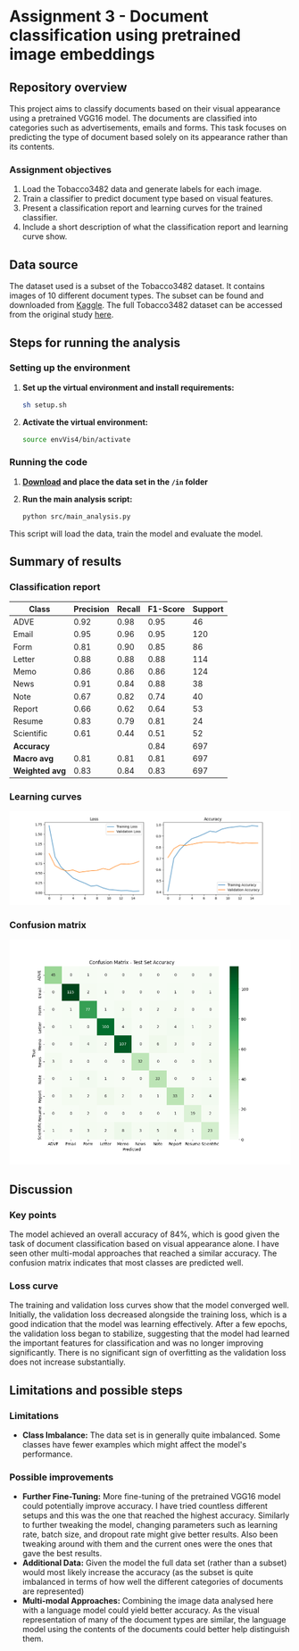 # Assignment 3 - Document classification using pretrained image embeddings

## Repository overview

This project aims to classify documents based on their visual appearance using a pretrained VGG16 model. The documents are classified into categories such as advertisements, emails and forms. This task focuses on predicting the type of document based solely on its appearance rather than its contents.

### Assignment objectives
1. Load the Tobacco3482 data and generate labels for each image.
2. Train a classifier to predict document type based on visual features.
3. Present a classification report and learning curves for the trained classifier.
4. Include a short description of what the classification report and learning curve show.

## Data source

The dataset used is a subset of the Tobacco3482 dataset. It contains images of 10 different document types. The subset can be found and downloaded from [Kaggle](https://www.kaggle.com/datasets/patrickaudriaz/tobacco3482jpg?resource=download). The full Tobacco3482 dataset can be accessed from the original study [here](https://dl.acm.org/doi/abs/10.1145/1148170.1148307).


## Steps for running the analysis

### Setting up the environment
1. **Set up the virtual environment and install requirements:**
    ```bash
    sh setup.sh
    ```
2. **Activate the virtual environment:**
    ```bash
    source envVis4/bin/activate
    ```

### Running the code
1. **[Download](https://www.kaggle.com/datasets/patrickaudriaz/tobacco3482jpg?resource=download) and place the data set in the `/in` folder**

2. **Run the main analysis script:**
    ```bash
    python src/main_analysis.py
    ```
This script will load the data, train the model and evaluate the model.

## Summary of results
### Classification report

| Class        | Precision | Recall | F1-Score | Support |
|--------------|-----------|--------|----------|---------|
| ADVE         | 0.92      | 0.98   | 0.95     | 46      |
| Email        | 0.95      | 0.96   | 0.95     | 120     |
| Form         | 0.81      | 0.90   | 0.85     | 86      |
| Letter       | 0.88      | 0.88   | 0.88     | 114     |
| Memo         | 0.86      | 0.86   | 0.86     | 124     |
| News         | 0.91      | 0.84   | 0.88     | 38      |
| Note         | 0.67      | 0.82   | 0.74     | 40      |
| Report       | 0.66      | 0.62   | 0.64     | 53      |
| Resume       | 0.83      | 0.79   | 0.81     | 24      |
| Scientific   | 0.61      | 0.44   | 0.51     | 52      |
| **Accuracy** |           |        | 0.84     | 697     |
| **Macro avg**| 0.81      | 0.81   | 0.81     | 697     |
| **Weighted avg** | 0.83  | 0.84   | 0.83     | 697     |

### Learning curves
![Learning Curves](https://github.com/BayesianBoi/cds-visual/blob/main/assignments/assignment%203/out/loss_curve.png)

### Confusion matrix
![Confusion Matrix](https://github.com/BayesianBoi/cds-visual/blob/main/assignments/assignment%203/out/confusion_matrix.png)

## Discussion
### Key points
The model achieved an overall accuracy of 84%, which is good given the task of document classification based on visual appearance alone. I have seen other multi-modal approaches that reached a similar accuracy. The confusion matrix indicates that most classes are predicted well.

### Loss curve
The training and validation loss curves show that the model converged well. Initially, the validation loss decreased alongside the training loss, which is a good indication that the model was learning effectively. After a few epochs, the validation loss began to stabilize, suggesting that the model had learned the important features for classification and was no longer improving significantly. There is no significant sign of overfitting as the validation loss does not increase substantially.

## Limitations and possible steps
### Limitations 
- **Class Imbalance:** The data set is in generally quite imbalanced. Some classes have fewer examples which might affect the model's performance.

### Possible improvements
- **Further Fine-Tuning:** More fine-tuning of the pretrained VGG16 model could potentially improve accuracy. I have tried countless different setups and this was the one that reached the highest accuracy. Similarly to further tweaking the model, changing parameters such as learning rate, batch size, and dropout rate might give better results. Also been tweaking around with them and the current ones were the ones that gave the best results.
- **Additional Data:** Given the model the full data set (rather than a subset) would most likely increase the accuracy (as the subset is quite imbalanced in terms of how well the different categories of documents are represented)
- **Multi-modal Approaches:** Combining the image data analysed here with a language model could yield better accuracy. As the visual representation of many of the document types are similar, the language model using the contents of the documents could better help distinguish them.
